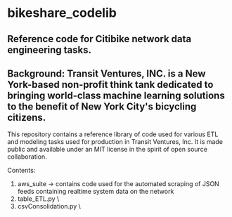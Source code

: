 # bikeshare_codelib
## Reference code for Citibike network data engineering tasks.

## Background: Transit Ventures, INC. is a New York-based non-profit think tank dedicated to bringing world-class machine learning solutions to the benefit of New York City's bicycling citizens.

This repository contains a reference library of code used for various ETL and modeling tasks used for production in Transit Ventures, Inc.
It is made public and available under an MIT license in the spirit of open source collaboration.

Contents:
1. aws_suite -> contains code used for the automated scraping of JSON feeds containing realtime system data on the network
2. table_ETL.py \\
3. csvConsolidation.py \\

